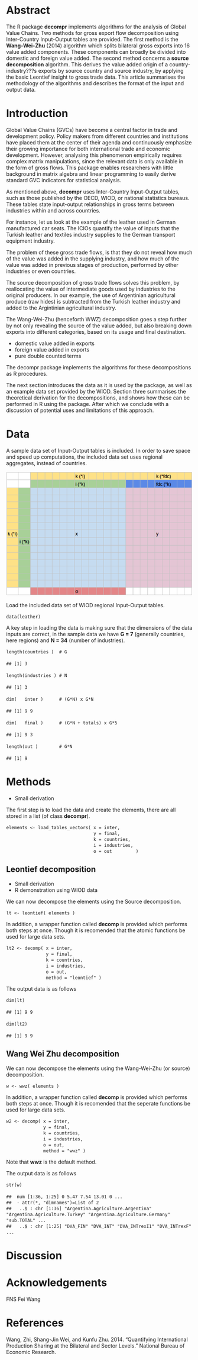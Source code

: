 Abstract
========

The R package **decompr** implements algorithms for the analysis of
Global Value Chains. Two methods for gross export flow decomposition
using Inter-Country Input-Output tables are provided. The first method
is the **Wang-Wei-Zhu** (2014) algorithm which splits bilateral gross
exports into 16 value added components. These components can broadly be
divided into domestic and foreign value added. The second method
concerns a **source decomposition** algorithm. This derives the value
added origin of a country-industry???s exports by source country and
source industry, by applying the basic Leontief insight to gross trade
data. This article summarises the methodology of the algorithms and
describes the format of the input and output data.

Introduction
============

Global Value Chains (GVCs) have become a central factor in trade and
development policy. Policy makers from different countries and
institutions have placed them at the center of their agenda and
continuously emphasize their growing importance for both international
trade and economic development. However, analysing this phenomenon
empirically requires complex matrix manipulations, since the relevant
data is only available in the form of gross flows. This package enables
researchers with little background in matrix algebra and linear
programming to easily derive standard GVC indicators for statistical
analysis.

As mentioned above, **decompr** uses Inter-Country Input-Output tables,
such as those published by the OECD, WIOD, or national statistics
bureaus. These tables state input-output relationships in gross terms
between industries within and across countries.

For instance, let us look at the example of the leather used in German
manufactured car seats. The ICIOs quantify the value of inputs that the
Turkish leather and textiles industry supplies to the German transport
equipment industry.

The problem of these gross trade flows, is that they do not reveal how
much of the value was added in the supplying industry, and how much of
the value was added in previous stages of production, performed by other
industries or even countries.

The source decomposition of gross trade flows solves this problem, by
reallocating the value of intermediate goods used by industries to the
original producers. In our example, the use of Argentinian agricultural
produce (raw hides) is subtracted from the Turkish leather industry and
added to the Argintinian agricultural industry.

The Wang-Wei-Zhu (henceforth WWZ) decomposition goes a step further by
not only revealing the source of the value added, but also breaking down
exports into different categories, based on its usage and final
destination.

-   domestic value added in exports
-   foreign value added in exports
-   pure double counted terms

The decompr package implements the algorithms for these decompositions
as R procedures.

The next section introduces the data as it is used by the package, as
well as an example data set provided by the WIOD. Section three
summarises the theoretical derivation for the decompositions, and shows
how these can be performed in R using the package. After which we
conclude with a discussion of potential uses and limitations of this
approach.

Data
====

A sample data set of Input-Output tables is included. In order to save
space and speed up computations, the included data set uses regional
aggregates, instead of countries.

![Data format](figures/data_format.png)

Load the included data set of WIOD regional Input-Output tables.

    data(leather)

A key step in loading the data is making sure that the dimensions of the
data inputs are correct, in the sample data we have **G = 7** (generally
countries, here regions) and **N = 34** (number of industries).

    length(countries )  # G

    ## [1] 3

    length(industries ) # N

    ## [1] 3

    dim(   inter )      # (G*N) x G*N

    ## [1] 9 9

    dim(   final )      # (G*N + totals) x G*5

    ## [1] 9 3

    length(out )        # G*N

    ## [1] 9

Methods
=======

-   Small derivation

The first step is to load the data and create the elements, there are
all stored in a list (of class **decompr**).

    elements <- load_tables_vectors( x = inter,
                                     y = final,
                                     k = countries,
                                     i = industries,
                                     o = out         )

Leontief decomposition
----------------------

-   Small derivation
-   R demonstration using WIOD data

We can now decompose the elements using the Source decomposition.

    lt <- leontief( elements )

In addition, a wrapper function called **decomp** is provided which
performs both steps at once. Though it is recomended that the atomic
functions be used for large data sets.

    lt2 <- decomp( x = inter,
                   y = final,
                   k = countries,
                   i = industries,
                   o = out,
                   method = "leontief" )

The output data is as follows

    dim(lt)

    ## [1] 9 9

    dim(lt2)

    ## [1] 9 9

Wang Wei Zhu decomposition
--------------------------

We can now decompose the elements using the Wang-Wei-Zhu (or source)
decomposition.

    w <- wwz( elements )

In addition, a wrapper function called **decomp** is provided which
performs both steps at once. Though it is recomended that the seperate
functions be used for large data sets.

    w2 <- decomp( x = inter,
                  y = final,
                  k = countries,
                  i = industries,
                  o = out,
                  method = "wwz" )

Note that **wwz** is the default method.

The output data is as follows

    str(w)

    ##  num [1:36, 1:25] 0 5.47 7.54 13.01 0 ...
    ##  - attr(*, "dimnames")=List of 2
    ##   ..$ : chr [1:36] "Argentina.Agriculture.Argentina" "Argentina.Agriculture.Turkey" "Argentina.Agriculture.Germany" "sub.TOTAL" ...
    ##   ..$ : chr [1:25] "DVA_FIN" "DVA_INT" "DVA_INTrexI1" "DVA_INTrexF" ...

Discussion
==========

Acknowledgements
================

FNS Fei Wang

References
==========

Wang, Zhi, Shang-Jin Wei, and Kunfu Zhu. 2014. “Quantifying
International Production Sharing at the Bilateral and Sector Levels.”
National Bureau of Economic Research.
